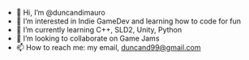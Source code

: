 - 👋 Hi, I’m @duncandimauro
- 👀 I’m interested in Indie GameDev and learning how to code for fun
- 🌱 I’m currently learning C++, SLD2, Unity, Python
- 💞️ I’m looking to collaborate on Game Jams
- 📫 How to reach me: my email, duncand99@gmail.com

<!---
duncandimauro/duncandimauro is a ✨ special ✨ repository because its `README.md` (this file) appears on your GitHub profile.
You can click the Preview link to take a look at your changes.
--->
